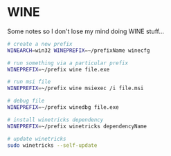 # WINE
Some notes so I don't lose my mind doing WINE stuff...

```bash
# create a new prefix
WINEARCH=win32 WINEPREFIX=~/prefixName winecfg

# run something via a particular prefix
WINEPREFIX=~/prefix wine file.exe

# run msi file
WINEPREFIX=~/prefix wine msiexec /i file.msi 

# debug file
WINEPREFIX=~/prefix winedbg file.exe

# install winetricks dependency
WINEPREFIX=~/prefix winetricks dependencyName

# update winetricks
sudo winetricks --self-update
```
